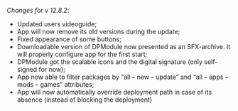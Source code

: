 _Changes for v 12.8.2_:
- Updated users videoguide;
- App will now remove its old versions during the update;
- Fixed appearance of some buttons;
- Downloadable version of DPModule now presented as an SFX-archive. It will properly configure app for the first start;
- DPModule got the scalable icons and the digital signature (only self-signed for now);
- App now able to filter packages by “all – new – update” and “all – apps – mods – games” attributes;
- App will now automatically override deployment path in case of its absence (instead of blocking the deployment)
